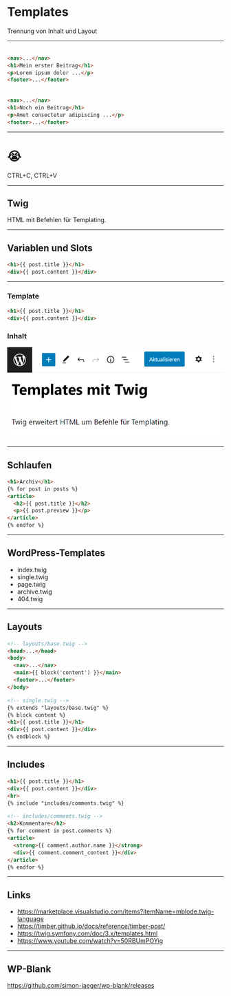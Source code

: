 # Templates

Trennung von Inhalt und Layout

---

```html

<nav>...</nav>
<h1>Mein erster Beitrag</h1>
<p>Lorem ipsum dolor ...</p>
<footer>...</footer>
```

```html

<nav>...</nav>
<h1>Noch ein Beitrag</h1>
<p>Amet consectetur adipiscing ...</p>
<footer>...</footer>
```

---

# 😭

CTRL+C, CTRL+V

---

## Twig

HTML mit Befehlen für Templating.

---

## Variablen und Slots

```html
<h1>{{ post.title }}</h1>
<div>{{ post.content }}</div>
```

---


<div class="grid-2">
<div>

### Template

```html
<h1>{{ post.title }}</h1>
<div>{{ post.content }}</div>
```

</div>
<div>

### Inhalt

![](cms-data.png)

</div>
</div>

---

## Schlaufen

```html
<h1>Archiv</h1>
{% for post in posts %}
<article>
  <h2>{{ post.title }}</h2>
  <p>{{ post.preview }}</p>
</article>
{% endfor %}
```

---

## WordPress-Templates

- index.twig
- single.twig
- page.twig
- archive.twig
- 404.twig

---

## Layouts

```html
<!-- layouts/base.twig -->
<head>...</head>
<body>
  <nav>...</nav>
  <main>{{ block('content') }}</main>
  <footer>...</footer>
</body>
```

```html
<!-- single.twig -->
{% extends "layouts/base.twig" %}
{% block content %}
<h1>{{ post.title }}</h1>
<div>{{ post.content }}</div>
{% endblock %}
```

---

## Includes

```html
<h1>{{ post.title }}</h1>
<div>{{ post.content }}</div>
<hr>
{% include "includes/comments.twig" %}
```

```html
<!-- includes/comments.twig -->
<h2>Kommentare</h2>
{% for comment in post.comments %}
<article>
  <strong>{{ comment.author.name }}</strong>
  <div>{{ comment.comment_content }}</div>
</article>
{% endfor %}
```

---

## Links

- https://marketplace.visualstudio.com/items?itemName=mblode.twig-language
- https://timber.github.io/docs/reference/timber-post/
- https://twig.symfony.com/doc/3.x/templates.html
- https://www.youtube.com/watch?v=50RBUmPOYig

---

## WP-Blank

https://github.com/simon-jaeger/wp-blank/releases
